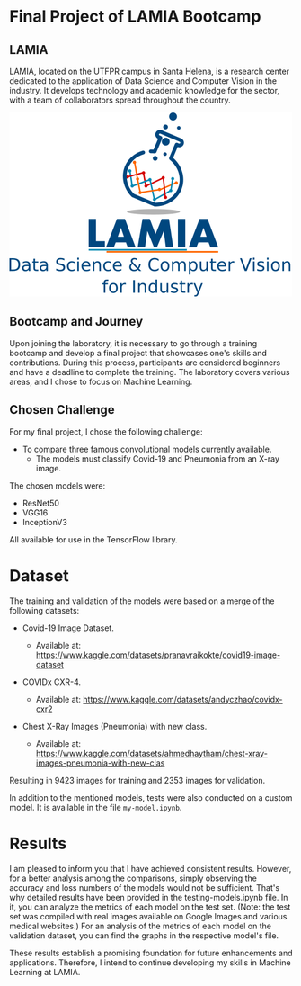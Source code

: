 # Final Project of LAMIA Bootcamp

## LAMIA

LAMIA, located on the UTFPR campus in Santa Helena, is a research center dedicated to the application of Data Science and Computer Vision in the industry. It develops technology and academic knowledge for the sector, with a team of collaborators spread throughout the country.

![LAMIA logo](/images/lamia.png)

## Bootcamp and Journey

Upon joining the laboratory, it is necessary to go through a training bootcamp and develop a final project that showcases one's skills and contributions. During this process, participants are considered beginners and have a deadline to complete the training. The laboratory covers various areas, and I chose to focus on Machine Learning.

## Chosen Challenge

For my final project, I chose the following challenge:

- To compare three famous convolutional models currently available.
    - The models must classify Covid-19 and Pneumonia from an X-ray image.

The chosen models were:

- ResNet50
- VGG16
- InceptionV3

All available for use in the TensorFlow library.

# Dataset

The training and validation of the models were based on a merge of the following datasets:

- Covid-19 Image Dataset.
    - Available at: https://www.kaggle.com/datasets/pranavraikokte/covid19-image-dataset

- COVIDx CXR-4.
    - Available at: https://www.kaggle.com/datasets/andyczhao/covidx-cxr2

- Chest X-Ray Images (Pneumonia) with new class.
    - Available at: https://www.kaggle.com/datasets/ahmedhaytham/chest-xray-images-pneumonia-with-new-clas

Resulting in 9423 images for training and 2353 images for validation.

In addition to the mentioned models, tests were also conducted on a custom model. It is available in the file `my-model.ipynb`.

# Results

I am pleased to inform you that I have achieved consistent results. However, for a better analysis among the comparisons, simply observing the accuracy and loss numbers of the models would not be sufficient. That's why detailed results have been provided in the testing-models.ipynb file. In it, you can analyze the metrics of each model on the test set. (Note: the test set was compiled with real images available on Google Images and various medical websites.) For an analysis of the metrics of each model on the validation dataset, you can find the graphs in the respective model's file.

These results establish a promising foundation for future enhancements and applications. Therefore, I intend to continue developing my skills in Machine Learning at LAMIA.